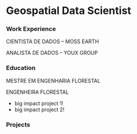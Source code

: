# Geospatial Data Scientist

### Work Experience

CIENTISTA DE DADOS – MOSS EARTH

ANALISTA DE DADOS – YOUX GROUP

### Education

MESTRE EM ENGENHARIA FLORESTAL 

ENGENHEIRA FLORESTAL 

- big impact project 1!
- big impact project 2!

### Projects
